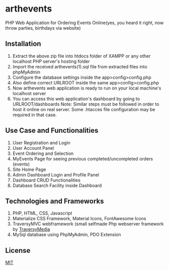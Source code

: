 # arthevents
PHP Web Application for Ordering Events Online(yes, you heard it right, now throw parties, birthdays via website)
## Installation
1. Extract the above zip file into htdocs folder of XAMPP or any other localhost PHP server's hosting folder
2. Import the received arthevents(1).sql file from extracted files into phpMyAdmin
3. Configure the database settings inside the app>config>config.php
4. Also define correct URLROOT inside the same app>config>config.php
5. Now arthevents web application is ready to run on your local machine's localhost server
6. You can access this web application's dashboard by going to URLROOT/dashboards
Note: Similar steps must be followed in order to host it online on real server. Some .htacces file configuration may be required in that case.
## Use Case and Functionalities
1. User Registration and Login
2. User Account Panel
3. Event Ordering and Selection
4. MyEvents Page for seeing previous completed/uncompleted orders (events)
5. Site Home Page
6. Admin Dashboard Login and Profile Panel
7. Dashboard CRUD Functionalities
8. Database Search Facility inside Dashboard
## Technologies and Frameworks
1. PHP, HTML, CSS, Javascript
2. Materialize CSS Framework, Material Icons, FontAwesome Icons
3. TraversyMVC webframework (small selfmade Php webserver framework by [TraversyMedia](https://www.traversymedia.com/)
4. MySql database using PhpMyAdmin, PDO Extension
## License
[MIT](https://choosealicense.com/licenses/mit/)
 
